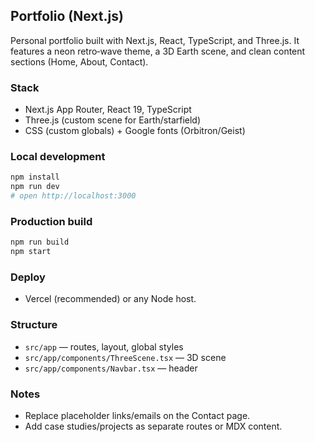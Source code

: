 ## Portfolio (Next.js)

Personal portfolio built with Next.js, React, TypeScript, and Three.js. It features a neon retro‑wave theme, a 3D Earth scene, and clean content sections (Home, About, Contact).

### Stack
- Next.js App Router, React 19, TypeScript
- Three.js (custom scene for Earth/starfield)
- CSS (custom globals) + Google fonts (Orbitron/Geist)

### Local development
```bash
npm install
npm run dev
# open http://localhost:3000
```

### Production build
```bash
npm run build
npm start
```

### Deploy
- Vercel (recommended) or any Node host.

### Structure
- `src/app` — routes, layout, global styles
- `src/app/components/ThreeScene.tsx` — 3D scene
- `src/app/components/Navbar.tsx` — header

### Notes
- Replace placeholder links/emails on the Contact page.
- Add case studies/projects as separate routes or MDX content.
